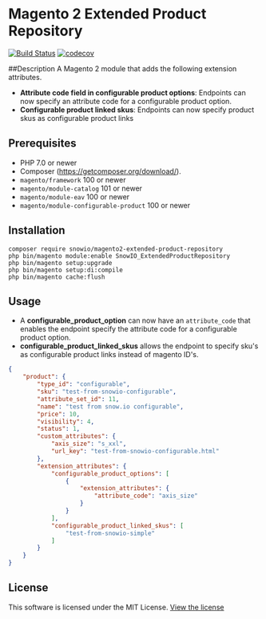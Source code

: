 # Magento 2 Extended Product Repository

[![Build Status](https://travis-ci.org/snowio/magento2-extended-product-repository.svg?branch=master)](https://travis-ci.org/snowio/magento2-extended-product-repository)
[![codecov](https://codecov.io/gh/snowio/magento2-extended-product-repository/branch/master/graph/badge.svg)](https://codecov.io/gh/snowio/magento2-extended-product-repository)

##Description
A Magento 2 module that adds the following extension attributes.
* **Attribute code field in configurable product options**: 
Endpoints can now specify an attribute code for a configurable product option.
* **Configurable product linked skus**:
Endpoints can now specify product skus as configurable product links

## Prerequisites
* PHP 7.0 or newer
* Composer  (https://getcomposer.org/download/).
* `magento/framework` 100 or newer
* `magento/module-catalog` 101 or newer
* `magento/module-eav` 100 or newer
* `magento/module-configurable-product` 100 or newer


## Installation
```
composer require snowio/magento2-extended-product-repository
php bin/magento module:enable SnowIO_ExtendedProductRepository
php bin/magento setup:upgrade
php bin/magento setup:di:compile
php bin/magento cache:flush
```

## Usage
* A **configurable_product_option** can now have an `attribute_code` that enables the endpoint specify the attribute code for a configurable product option.
* **configurable_product_linked_skus** allows the endpoint to specify sku's as configurable product links instead of magento ID's.
```json
{
    "product": {
        "type_id": "configurable",
        "sku": "test-from-snowio-configurable",
        "attribute_set_id": 11,
        "name": "test from snow.io configurable",
        "price": 10,
        "visibility": 4,
        "status": 1,
        "custom_attributes": {
            "axis_size": "s_xxl",
            "url_key": "test-from-snowio-configurable.html"
        },
        "extension_attributes": {
            "configurable_product_options": [
                {
                    "extension_attributes": {
                        "attribute_code": "axis_size"
                    }
                }
            ],
            "configurable_product_linked_skus": [
                "test-from-snowio-simple"
            ]
        }
    }
}
```
## License
This software is licensed under the MIT License. [View the license](LICENSE)